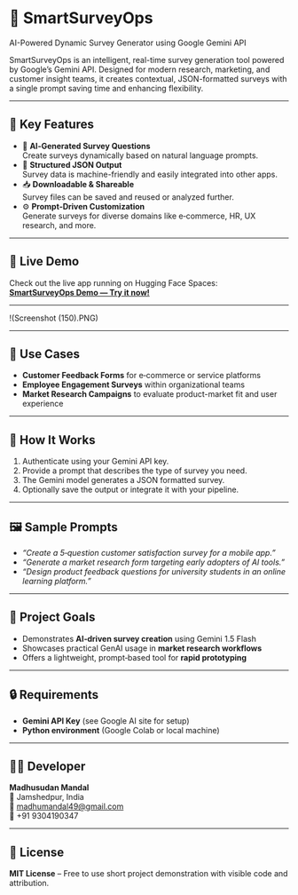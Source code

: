 # 🤖 SmartSurveyOps
AI-Powered Dynamic Survey Generator using Google Gemini API

SmartSurveyOps is an intelligent, real-time survey generation tool powered by Google’s Gemini API. Designed for modern research, marketing, and customer insight teams, it creates contextual, JSON-formatted surveys with a single prompt  saving time and enhancing flexibility.

---

## 🌟 Key Features

- 🔮 **AI‑Generated Survey Questions**  
  Create surveys dynamically based on natural language prompts.  
- 📄 **Structured JSON Output**  
  Survey data is machine-friendly and easily integrated into other apps.  
- 📥 **Downloadable & Shareable**  
  Survey files can be saved and reused or analyzed further.  
- ⚙️ **Prompt‑Driven Customization**  
  Generate surveys for diverse domains like e‑commerce, HR, UX research, and more.

---

## 🔗 Live Demo

Check out the live app running on Hugging Face Spaces:  
**[SmartSurveyOps Demo — Try it now!](https://huggingface.co/spaces/madhumandal/SmartSurveyOps)**

---
!(Screenshot (150).PNG)

---

## 💼 Use Cases

- **Customer Feedback Forms** for e‑commerce or service platforms  
- **Employee Engagement Surveys** within organizational teams  
- **Market Research Campaigns** to evaluate product-market fit and user experience

---

## 🧠 How It Works

1. Authenticate using your Gemini API key.  
2. Provide a prompt that describes the type of survey you need.  
3. The Gemini model generates a JSON formatted survey.  
4. Optionally save the output or integrate it with your pipeline.

---

## 🖼 Sample Prompts

- *“Create a 5‑question customer satisfaction survey for a mobile app.”*  
- *“Generate a market research form targeting early adopters of AI tools.”*  
- *“Design product feedback questions for university students in an online learning platform.”*

---

## 📌 Project Goals

- Demonstrates **AI‑driven survey creation** using Gemini 1.5 Flash  
- Showcases practical GenAI usage in **market research workflows**  
- Offers a lightweight, prompt‑based tool for **rapid prototyping**

---

## 🔒 Requirements

- **Gemini API Key** (see Google AI site for setup)  
- **Python environment** (Google Colab or local machine)

---

## 👨‍💻 Developer

**Madhusudan Mandal**  
📍 Jamshedpur, India  
📧 [madhumandal49@gmail.com](mailto:madhumandal49@gmail.com)  
📱 +91 9304190347

---

## 🪪 License

**MIT License** – Free to use short project demonstration with visible code and attribution.
